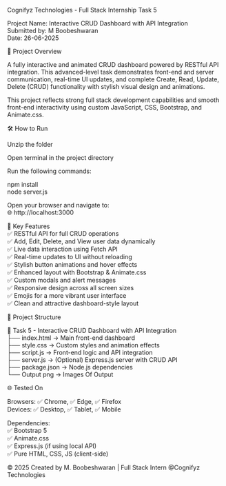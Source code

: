 Cognifyz Technologies - Full Stack Internship Task 5

Project Name: Interactive CRUD Dashboard with API Integration  
Submitted by: M Boobeshwaran  
Date: 26-06-2025

🚀 Project Overview

A fully interactive and animated CRUD dashboard powered by RESTful API integration. This advanced-level task demonstrates front-end and server communication, real-time UI updates, and complete Create, Read, Update, Delete (CRUD) functionality with stylish visual design and animations.

This project reflects strong full stack development capabilities and smooth front-end interactivity using custom JavaScript, CSS, Bootstrap, and Animate.css.

🛠️ How to Run

Unzip the folder

Open terminal in the project directory

Run the following commands:

npm install  
node server.js

Open your browser and navigate to:  
🌐 http://localhost:3000

🌟 Key Features  
✅ RESTful API for full CRUD operations  
✅ Add, Edit, Delete, and View user data dynamically  
✅ Live data interaction using Fetch API  
✅ Real-time updates to UI without reloading  
✅ Stylish button animations and hover effects  
✅ Enhanced layout with Bootstrap & Animate.css  
✅ Custom modals and alert messages  
✅ Responsive design across all screen sizes  
✅ Emojis for a more vibrant user interface  
✅ Clean and attractive dashboard-style layout

📁 Project Structure

📁 Task 5 - Interactive CRUD Dashboard with API Integration  
├── index.html       → Main front-end dashboard  
├── style.css        → Custom styles and animation effects  
├── script.js        → Front-end logic and API integration  
├── server.js        → (Optional) Express.js server with CRUD API  
├── package.json     → Node.js dependencies  
└── Output png       → Images Of Output

🌐 Tested On

Browsers: ✅ Chrome, ✅ Edge, ✅ Firefox  
Devices: ✅ Desktop, ✅ Tablet, ✅ Mobile

Dependencies:  
✅ Bootstrap 5  
✅ Animate.css  
✅ Express.js (if using local API)  
✅ Pure HTML, CSS, JS (client-side)

© 2025 Created by M. Boobeshwaran | Full Stack Intern @Cognifyz Technologies


